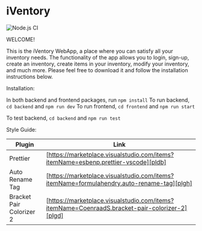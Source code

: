 # iVentory

![Node.js CI](https://github.com/harsimran-preet/iVentory/actions/workflows/node.js.yml/badge.svg)

WELCOME!

This is the iVentory WebApp, a place where you can satisfy all your inventory
needs. The functionality of the app allows you to login, sign-up, create an inventory,
create items in your inventory, modify your inventory, and much more. Please
feel free to download it and follow the installation instructions below.

Installation:

In both backend and frontend packages, run `npm install`
To run backend, `cd backend` and `npm run dev`
To run frontend, `cd frontend` and `npm run start`

To test backend, `cd backend` and `npm run test`

Style Guide:

| Plugin                   | Link                                                                                           |
| ------------------------ | ---------------------------------------------------------------------------------------------- |
| Prettier                 | [https://marketplace.visualstudio.com/items?itemName=esbenp.prettier-vscode][pldb]             |
| Auto Rename Tag          | [https://marketplace.visualstudio.com/items?itemName=formulahendry.auto-rename-tag][plgh]      |
| Bracket Pair Colorizer 2 | [https://marketplace.visualstudio.com/items?itemName=CoenraadS.bracket-pair-colorizer-2][plgd] |

